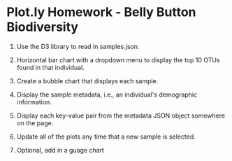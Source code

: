 # Plot.ly Homework - Belly Button Biodiversity

1. Use the D3 library to read in samples.json.

2. Horizontal bar chart with a dropdown menu to display the top 10 OTUs found in that individual.

3. Create a bubble chart that displays each sample.

4. Display the sample metadata, i.e., an individual's demographic information.

5. Display each key-value pair from the metadata JSON object somewhere on the page.

6. Update all of the plots any time that a new sample is selected.

7. Optional, add in a guage chart
